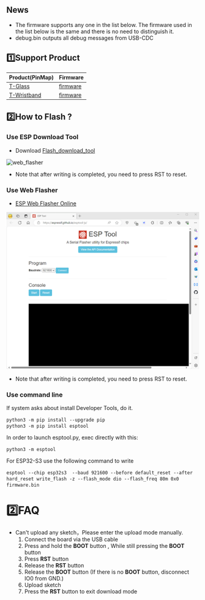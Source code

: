 
## News

* The firmware supports any one in the list below. The firmware used in the list below is the same and there is no need to distinguish it.
* debug.bin outputs all debug messages from USB-CDC

## 1️⃣Support Product

| Product(PinMap)  | Firmware                         |
| ---------------- | -------------------------------- |
| [T-Glass][1]     | [firmware](./T-Glass_0315.bin)   |
| [T-Wristband][2] | [firmware](./Wristband_0315.bin) |

[1]: https://www.lilygo.cc/products/t-glass
[2]: https://www.lilygo.cc/products/t-wristband-s3



## 2️⃣How to Flash ?


### Use ESP Download Tool

- Download [Flash_download_tool](https://www.espressif.com.cn/sites/default/files/tools/flash_download_tool_3.9.5_0.zip)

![web_flasher](./images/esp_downloader.gif)

* Note that after writing is completed, you need to press RST to reset.

### Use Web Flasher

- [ESP Web Flasher Online](https://espressif.github.io/esptool-js/)

![web_flasher](./images/web_flasher.gif)

* Note that after writing is completed, you need to press RST to reset.

### Use command line


If system asks about install Developer Tools, do it.

```
python3 -m pip install --upgrade pip
python3 -m pip install esptool
```

In order to launch esptool.py, exec directly with this:

```
python3 -m esptool
```

For ESP32-S3 use the following command to write

```
esptool --chip esp32s3  --baud 921600 --before default_reset --after hard_reset write_flash -z --flash_mode dio --flash_freq 80m 0x0 firmware.bin

```

# 2️⃣FAQ

- Can't upload any sketch，Please enter the upload mode manually.
   1. Connect the board via the USB cable
   2. Press and hold the **BOOT** button , While still pressing the **BOOT** button 
   3. Press **RST** button
   4. Release the **RST** button
   5. Release the **BOOT** button (If there is no **BOOT** button, disconnect IO0 from GND.)
   6. Upload sketch
   7. Press the **RST** button to exit download mode
